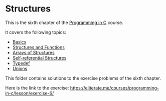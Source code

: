 # Structures

This is the sixth chapter of the [Programming in C](https://eliterate.me/courses/programming-in-c/) course.

It covers the following topics:
- [Basics](https://eliterate.me/courses/programming-in-c/lesson/basics-2/)
- [Structures and Functions](https://eliterate.me/courses/programming-in-c/lesson/structures-and-functions/)
- [Arrays of Structures](https://eliterate.me/courses/programming-in-c/lesson/arrays-of-structures/)
- [Self-referential Structures](https://eliterate.me/courses/programming-in-c/lesson/self-referential-structures/)
- [Typedef](https://eliterate.me/courses/programming-in-c/lesson/typedef/)
- [Unions](https://eliterate.me/courses/programming-in-c/lesson/unions/)

This folder contains solutions to the exercise problems of the sixth chapter.

Here is the link to the exercise: https://eliterate.me/courses/programming-in-c/lesson/exercise-6/
